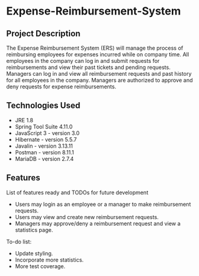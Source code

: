# Expense-Reimbursement-System

## Project Description

The Expense Reimbursement System (ERS) will manage the process of reimbursing employees for expenses incurred while on company time. All employees in the company can log in and submit requests for reimbursements and view their past tickets and pending requests. Managers can log in and view all reimbursement requests and past history for all employees in the company. Managers are authorized to approve and deny requests for expense reimbursements.

## Technologies Used

* JRE 1.8
* Spring Tool Suite 4.11.0
* JavaScript 3 - version 3.0
* Hibernate - version 5.5.7
* Javalin - version 3.13.11
* Postman - version 8.11.1
* MariaDB - version 2.7.4

## Features

List of features ready and TODOs for future development
* Users may login as an employee or a manager to make reimbursement requests.
* Users may view and create new reimbursement requests.
* Managers may approve/deny a reimbursement request and view a statistics page.

To-do list:
* Update styling.
* Incorporate more statistics.
* More test coverage.
